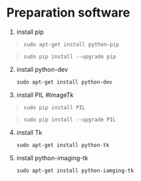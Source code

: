 Preparation software
================
1. install pip

>`sudo apt-get install python-pip`

>`sudo pip install --upgrade pip`

2. install python-dev

    `sudo apt-get install python-dev`

3. install PIL  #ImageTk

>`sudo pip install PIL`

>`sudo pip install --upgrade PIL`

4. install Tk

    `sudo apt-get install python-tk`

5. install python-imaging-tk

    `sudo apt-get install python-iamging-tk`


